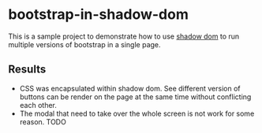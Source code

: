 # bootstrap-in-shadow-dom

This is a sample project to demonstrate how to use [shadow dom](https://developer.mozilla.org/en-US/docs/Web/Web_Components/Using_shadow_DOM) to run multiple versions of bootstrap in a single page.

## Results

- CSS was encapsulated within shadow dom. See different version of buttons can be render on the page at the same time without conflicting each other.
- The modal that need to take over the whole screen is not work for some reason. TODO

